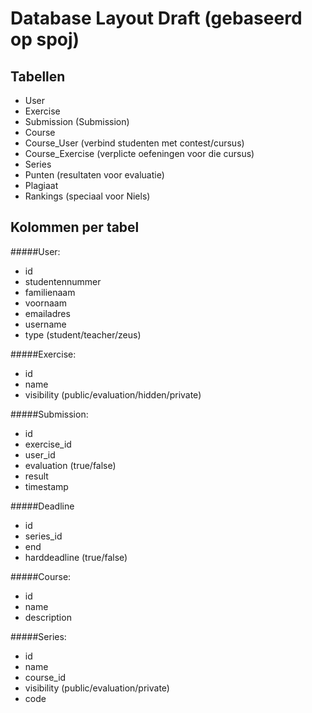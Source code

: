 Database Layout Draft (gebaseerd op spoj)
=========================================

Tabellen
---------
   - User
   - Exercise
   - Submission (Submission)
   - Course
   - Course_User (verbind studenten met contest/cursus)
   - Course_Exercise (verplicte oefeningen voor die cursus)
   - Series
   - Punten (resultaten voor evaluatie)
   - Plagiaat
   - Rankings (speciaal voor Niels)

Kolommen per tabel
------------------
#####User:
   - id
   - studentennummer
   - familienaam
   - voornaam
   - emailadres
   - username
   - type (student/teacher/zeus)

#####Exercise:
   - id
   - name
   - visibility (public/evaluation/hidden/private)

#####Submission:
   - id
   - exercise_id
   - user_id
   - evaluation (true/false)
   - result
   - timestamp

#####Deadline
   - id
   - series_id
   - end
   - harddeadline (true/false)
   
#####Course:
   - id
   - name
   - description

#####Series:
   - id
   - name
   - course_id
   - visibility (public/evaluation/private)
   - code
